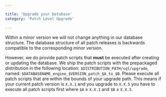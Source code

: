 ```yaml
---

title: 'Upgrade your Database'
category: 'Patch Level Upgrade'

---
```


Within a minor version we will not change anything in our database structure. The database structure
of all patch releases is backwards compatible to the corresponding minor version.

However, we do provide patch scripts that **must** be executed after creating or updating the database. We ship the
patch scripts with the prepackaged distribution in the following location:
`$DISTRIBUTION_PATH/sql/upgrade`, named: `$DATABASENAME_engine_$VERSION_patch_$A_to_$B`.
Please execute all patch scripts that are within the bounds of your upgrade path. This means if
your current patch version is `X.X.1` and you upgrade to `X.X.5` you have to execute all
patch scripts first where `$A` &ge; `X.X.1` and `$B` &le; `X.X.5`.
